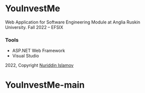 # YouInvestMe
Web Application for Software Engineering Module at Anglia Ruskin University. Fall 2022 – EFSIX

### Tools
- ASP.NET Web Framework
- Visual Studio


2022, Copyright [Nuriddin Islamov](https://nuriddinislamov.com/)
# YouInvestMe-main

